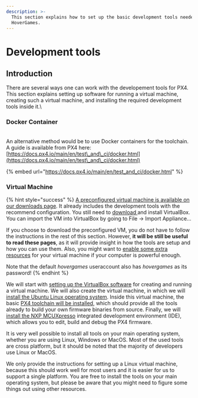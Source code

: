 ```yaml
---
description: >-
  This section explains how to set up the basic development tools needed for the
  HoverGames.
---
```


# Development tools

## Introduction

There are several ways one can work with the developement tools for PX4. This section explains setting up software for running a virtual machine, creating such a virtual machine, and installing the required development tools inside it.\


### Docker Container

\
An alternative method would be to use Docker containers for the toolchain. A guide is available from PX4 here:\
[https://docs.px4.io/main/en/test\_and\_ci/docker.html](https://docs.px4.io/main/en/test\_and\_ci/docker.html)

{% embed url="https://docs.px4.io/main/en/test_and_ci/docker.html" %}

### Virtual Machine

{% hint style="success" %}
[A preconfigured virtual machine is available on our downloads page](../../downloads.md#preconfigured-virtual-machine-image-with-development-tools). It already includes the development tools with the recommend configuration. You still need to [download ](../../downloads.md#oracle-vm-virtualbox)and install VirtualBox. You can import the VM into VirtualBox by going to File -> Import Appliance...

If you choose to download the preconfigured VM, you do not have to follow the instructions in the rest of this section. However, **it will be still be useful to read these pages**, as it will provide insight in how the tools are setup and how you can use them. Also, you might want to [enable some extra resources](virtual-machine.md#virtual-machine-properties) for your virtual machine if your computer is powerful enough.

Note that the default _hovergames_ useraccount also has _hovergames_  as its password!
{% endhint %}

We will start with [setting up the VirtualBox software](virtual-machine.md) for creating and running a virtual machine. We will also create the virtual machine, in which we will [install the Ubuntu Linux operating system](installing-ubuntu.md). Inside this virtual machine, the basic [PX4 toolchain will be installed](toolchain-installation.md), which should provide all the tools already to build your own firmware binaries from source. Finally, we will [install the NXP MCUXpresso](mcuxpresso.md) integrated development environment (IDE), which allows you to edit, build and debug the PX4 firmware.

It is very well possible to install all tools on your main operating system, whether you are using Linux, Windows or MacOS. Most of the used tools are cross platform, but it should be noted that the majority of developers use Linux or MacOS.&#x20;

We only provide the instructions for setting up a Linux virtual machine, because this should work well for most users and it is easier for us to support a single platform. You are free to install the tools on your main operating system, but please be aware that you might need to figure some things out using other resources.

